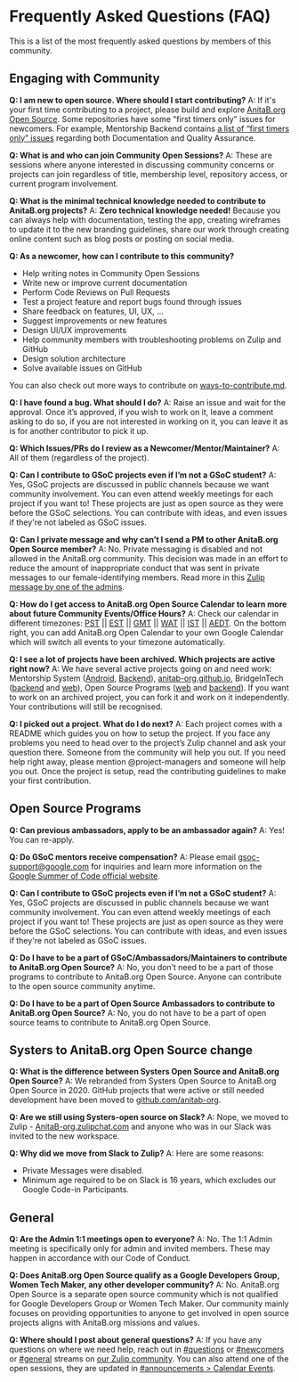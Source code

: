 # Frequently Asked Questions (FAQ)

This is a list of the most frequently asked questions by members of this community.

## Engaging with Community

**Q: I am new to open source. Where should I start contributing?**
A: If it's your first time contributing to a project, please build and explore [AnitaB.org Open Source](https://github.com/anitab-org). Some repositories have some "first timers only" issues for newcomers. For example, Mentorship Backend contains [a list of “first timers only” issues](https://github.com/anitab-org/mentorship-backend/issues?q=is%3Aissue+is%3Aopen+label%3A%22First+Timers+Only%22) regarding both Documentation and Quality Assurance.

**Q: What is and who can join Community Open Sessions?**
A: These are sessions where anyone interested in discussing community concerns or projects can join regardless of title, membership level, repository access, or current program involvement.

**Q: What is the minimal technical knowledge needed to contribute to AnitaB.org projects?**
A: **Zero technical knowledge needed!** Because you can always help with documentation, testing the app, creating wireframes to update it to the new branding guidelines, share our work through creating online content such as blog posts or posting on social media.

**Q: As a newcomer, how can I contribute to this community?**
- Help writing notes in Community Open Sessions
- Write new or improve current documentation
- Perform Code Reviews on Pull Requests
- Test a project feature and report bugs found through issues
- Share feedback on features, UI, UX, …
- Suggest improvements or new features
- Design UI/UX improvements
- Help community members with troubleshooting problems on Zulip and GitHub
- Design solution architecture
- Solve available issues on GitHub

You can also check out more ways to contribute on [ways-to-contribute.md](/ways-to-contribute.md).

**Q: I have found a bug. What should I do?**
A: Raise an issue and wait for the approval. Once it’s approved, if you wish to work on it, leave a comment asking to do so, if you are not interested in working on it, you can leave it as is for another contributor to pick it up.

**Q: Which Issues/PRs do I review as a Newcomer/Mentor/Maintainer?**
A: All of them (regardless of the project).

**Q: Can I contribute to GSoC projects even if I’m not a GSoC student?**
A: Yes, GSoC projects are discussed in public channels because we want community involvement. You can even attend weekly meetings for each project if you want to! These projects are just as open source as they were before the GSoC selections. You can contribute with ideas, and even issues if they're not labeled as GSoC issues.

**Q: Can I private message and why can’t I send a PM to other AnitaB.org Open Source member?**
A: No. Private messaging is disabled and not allowed in the AnitaB.org community. This decision was made in an effort to reduce the amount of inappropriate conduct that was sent in private messages to our female-identifying members. Read more in this [Zulip message by one of the admins](https://anitab-org.zulipchat.com/#narrow/stream/213491-announcements/topic/Code.20of.20Conduct/near/193115029).

**Q: How do I get access to AnitaB.org Open Source Calendar to learn more about future Community Events/Office Hours?**
A: Check our calendar in different timezones: [PST](https://calendar.google.com/calendar/embed?src=sh10tv3mtfve62somg9nngp9tg%40group.calendar.google.com&ctz=America/Los_Angeles) || [EST](https://calendar.google.com/calendar/embed?src=sh10tv3mtfve62somg9nngp9tg%40group.calendar.google.com&ctz=America/New_York) || [GMT](https://calendar.google.com/calendar/embed?src=sh10tv3mtfve62somg9nngp9tg%40group.calendar.google.com&ctz=GMT) || [WAT](https://calendar.google.com/calendar/embed?src=sh10tv3mtfve62somg9nngp9tg%40group.calendar.google.com&ctz=Africa/Lagos) || [IST](https://calendar.google.com/calendar/embed?src=sh10tv3mtfve62somg9nngp9tg%40group.calendar.google.com&ctz=Asia/Colombo) || [AEDT](https://calendar.google.com/calendar/embed?src=sh10tv3mtfve62somg9nngp9tg%40group.calendar.google.com&ctz=Australia/Sydney). On the bottom right, you can add AnitaB.org Open Calendar to your own Google Calendar which will switch all events to your timezone automatically.

**Q: I see a lot of projects have been archived. Which projects are active right now?**
A: We have several active projects going on and need work: Mentorship System ([Android](https://github.com/anitab-org/mentorship-android), [Backend](https://github.com/anitab-org/mentorship-backend)), [anitab-org.github.io](https://github.com/anitab-org/anitab-org.github.io), BridgeInTech ([backend](https://github.com/anitab-org/bridge-in-tech-backend) and [web](https://github.com/anitab-org/bridge-in-tech-web)), Open Source Programs ([web](https://github.com/anitab-org/open-source-programs-web) and [backend](https://github.com/anitab-org/open-source-programs-backend)). If you want to work on an archived project, you can fork it and work on it independently. Your contributions will still be recognised. 

**Q: I picked out a project. What do I do next?**
A: Each project comes with a README which guides you on how to setup the project. If you face any problems you need to head over to the project’s Zulip channel and ask your question there. Someone from the community will help you out. If you need help right away, please mention @project-managers and someone will help you out. Once the project is setup, read the contributing guidelines to make your first contribution.

## Open Source Programs

**Q: Can previous ambassadors, apply to be an ambassador again?**
A: Yes! You can re-apply.

**Q: Do GSoC mentors receive compensation?**
A: Please email gsoc-support@google.com for inquiries and learn more information on the [Google Summer of Code official website](https://summerofcode.withgoogle.com/).

**Q: Can I contribute to GSoC projects even if I’m not a GSoC student?**
A: Yes, GSoC projects are discussed in public channels because we want community involvement. You can even attend weekly meetings of each project if you want to! These projects are just as open source as they were before the GSoC selections. You can contribute with ideas, and even issues if they're not labeled as GSoC issues.

**Q: Do I have to be a part of GSoC/Ambassadors/Maintainers to contribute to AnitaB.org Open Source?**
A: No, you don’t need to be a part of those programs to contribute to AnitaB.org Open Source. Anyone can contribute to the open source community anytime.

**Q: Do I have to be a part of Open Source Ambassadors to contribute to AnitaB.org Open Source?**
A: No, you do not have to be a part of open source teams to contribute to AnitaB.org Open Source.

## Systers to AnitaB.org Open Source change

**Q: What is the difference between Systers Open Source and AnitaB.org Open Source?**
A: We rebranded from Systers Open Source to AnitaB.org Open Source in 2020. GitHub projects that were active or still needed development have been moved to [github.com/anitab-org](http://github.com/anitab-org). 

**Q: Are we still using Systers-open source on Slack?**
A: Nope, we moved to Zulip - [AnitaB-org.zulipchat.com](https://anitab-org.zulipchat.com/) and anyone who was in our Slack was invited to the new workspace.

**Q: Why did we move from Slack to Zulip?**
A: Here are some reasons:
- Private Messages were disabled.
- Minimum age required to be on Slack is 16 years, which excludes our Google Code-in Participants.

## General 

**Q: Are the Admin 1:1 meetings open to everyone?**
A: No. The 1:1 Admin meeting is specifically only for admin and invited members. These may happen in accordance with our Code of Conduct.

**Q: Does AnitaB.org Open Source qualify as a Google Developers Group, Women Tech Maker, any other developer community?**
A: No. AnitaB.org Open Source is a separate open source community which is not qualified for Google Developers Group or Women Tech Maker. Our community mainly focuses on providing opportunities to anyone to get involved in open source projects aligns with AnitaB.org missions and values.

**Q: Where should I post about general questions?**
A: If you have any questions on where we need help, reach out in [#questions](https://anitab-org.zulipchat.com/#narrow/stream/223070-questions) or [#newcomers](https://anitab-org.zulipchat.com/#narrow/stream/223071-newcomers)  or [#general](https://anitab-org.zulipchat.com/#narrow/stream/212722-general) streams on [our Zulip community](https://anitab-org.zulipchat.com). You can also attend one of the open sessions, they are updated in [#announcements > Calendar Events](https://anitab-org.zulipchat.com/#narrow/stream/213491-announcements/topic/Calendar.20Events).
